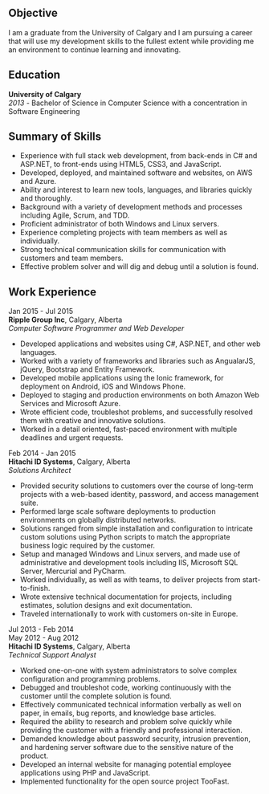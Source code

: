 
Objective
---------

I am a graduate from the University of Calgary and I am pursuing a
career that will use my development skills to the fullest extent while
providing me an environment to continue learning and innovating.

Education
---------

**University of Calgary**  
*2013* - Bachelor of Science in Computer Science with a concentration in Software Engineering

Summary of Skills
-----------------

-   Experience with full stack web development, from back-ends in C\#
    and ASP.NET, to front-ends using HTML5, CSS3, and JavaScript.
-   Developed, deployed, and maintained software and websites, on AWS
    and Azure.
-   Ability and interest to learn new tools, languages, and libraries
    quickly and thoroughly.
-   Background with a variety of development methods and processes
    including Agile, Scrum, and TDD.
-   Proficient administrator of both Windows and Linux servers.  
-   Experience completing projects with team members as well as
    individually.  
-   Strong technical communication skills for communication with
    customers and team members.  
-   Effective problem solver and will dig and debug until a solution is found.

Work Experience
---------------

Jan 2015 - Jul 2015  
**Ripple Group Inc**, Calgary, Alberta  
*Computer Software Programmer and Web Developer*

-   Developed applications and websites using C\#, ASP.NET, and other
    web languages.
-   Worked with a variety of frameworks and libraries such as
    AngualarJS, jQuery, Bootstrap and Entity Framework.
-   Developed mobile applications using the Ionic framework, for
    deployment on Android, iOS and Windows Phone.
-   Deployed to staging and production environments on both Amazon Web
    Services and Microsoft Azure.
-   Wrote efficient code, troubleshot problems, and successfully
    resolved them with creative and innovative solutions.
-   Worked in a detail oriented, fast-paced environment with multiple
    deadlines and urgent requests.

Feb 2014 - Jan 2015  
**Hitachi ID Systems**, Calgary, Alberta  
*Solutions Architect*

-   Provided security solutions to customers over the course of
    long-term projects with a web-based identity, password, and access
    management suite.
-   Performed large scale software deployments to production
    environments on globally distributed networks.
-   Solutions ranged from simple installation and configuration to
    intricate custom solutions using Python scripts to match the
    appropriate business logic required by the customer.
-   Setup and managed Windows and Linux servers, and made use of
    administrative and development tools including IIS, Microsoft SQL
    Server, Mercurial and PyCharm.
-   Worked individually, as well as with teams, to deliver projects from start-to-finish.
-   Wrote extensive technical documentation for projects, including
    estimates, solution designs and exit documentation.
-   Traveled internationally to work with customers on-site in Europe.

Jul 2013 - Feb 2014  
May 2012 - Aug 2012  
**Hitachi ID Systems**, Calgary, Alberta  
*Technical Support Analyst*

-   Worked one-on-one with system administrators to solve complex
    configuration and programming problems.
-   Debugged and troubleshot code, working continuously with the
    customer until the complete solution is found.
-   Effectively communicated technical information verbally as well on
    paper, in emails, bug reports, and knowledge base articles.
-   Required the ability to research and problem solve quickly while
    providing the customer with a friendly and professional interaction.
-   Demanded knowledge about password security, intrusion prevention,
    and hardening server software due to the sensitive nature of the
    product.
-   Developed an internal website for managing potential employee
    applications using PHP and JavaScript.
-   Implemented functionality for the open source project TooFast.
